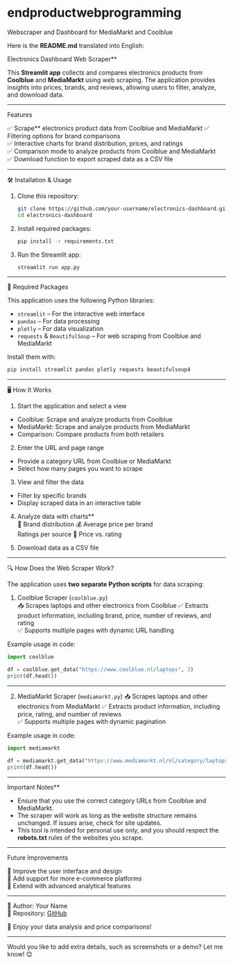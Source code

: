 # endproductwebprogramming
Webscraper and Dashboard for MediaMarkt and Coolblue

Here is the **README.md** translated into English:  

 Electronics Dashboard Web Scraper**  

This **Streamlit app** collects and compares electronics products from **Coolblue** and **MediaMarkt** using web scraping. The application provides insights into prices, brands, and reviews, allowing users to filter, analyze, and download data.  

---

Features

✅ Scrape** electronics product data from Coolblue and MediaMarkt 
✅ Filtering options for brand comparisons  
✅ Interactive charts for brand distribution, prices, and ratings  
✅ Comparison mode to analyze products from Coolblue and MediaMarkt  
✅ Download function to export scraped data as a CSV file  

---

🛠 Installation & Usage

1. Clone this repository: 
   ```bash
   git clone https://github.com/your-username/electronics-dashboard.git
   cd electronics-dashboard
   ```

2. Install required packages:  
   ```bash
   pip install -r requirements.txt
   ```

3. Run the Streamlit app:  
   ```bash
   streamlit run app.py
   ```

---

📌 Required Packages 

This application uses the following Python libraries:  
- `streamlit` – For the interactive web interface  
- `pandas` – For data processing  
- `plotly` – For data visualization  
- `requests` & `BeautifulSoup` – For web scraping from Coolblue and MediaMarkt  

Install them with:  
```bash
pip install streamlit pandas plotly requests beautifulsoup4
```

---

🖥 How It Works  

1. Start the application and select a view 
- Coolblue: Scrape and analyze products from Coolblue  
- MediaMarkt: Scrape and analyze products from MediaMarkt  
- Comparison: Compare products from both retailers  

2. Enter the URL and page range
- Provide a category URL from Coolblue or MediaMarkt  
- Select how many pages you want to scrape  

3. View and filter the data  
- Filter by specific brands  
- Display scraped data in an interactive table  

4. Analyze data with charts**  
📌 Brand distribution
💰 Average price per brand  
Ratings per source 
💸 Price vs. rating  

5. Download data as a CSV file 

---

🔍 How Does the Web Scraper Work? 

The application uses **two separate Python scripts** for data scraping:  

1. Coolblue Scraper (`coolblue.py`)  
📥 Scrapes laptops and other electronics from Coolblue 
✅ Extracts product information, including brand, price, number of reviews, and rating  
✅ Supports multiple pages with dynamic URL handling  

Example usage in code: 
```python
import coolblue

df = coolblue.get_data("https://www.coolblue.nl/laptops", 3)
print(df.head())
```

---

2. MediaMarkt Scraper (`mediamarkt.py`) 
📥 Scrapes laptops and other electronics from MediaMarkt 
✅ Extracts product information, including price, rating, and number of reviews  
✅ Supports multiple pages with dynamic pagination  

Example usage in code:  
```python
import mediamarkt

df = mediamarkt.get_data("https://www.mediamarkt.nl/nl/category/laptops", 3)
print(df.head())
```

---

Important Notes**  

- Ensure that you use the correct category URLs from Coolblue and MediaMarkt.  
- The scraper will work as long as the website structure remains unchanged. If issues arise, check for site updates.  
- This tool is intended for personal use only, and you should respect the **robots.txt** rules of the websites you scrape.  

---

Future Improvements  

🔹 Improve the user interface and design  
🔹 Add support for more e-commerce platforms  
🔹 Extend with advanced analytical features  

---

📌 Author: Your Name  
📂 Repository: [GitHub](https://github.com/your-username/electronics-dashboard)  

🚀 Enjoy your data analysis and price comparisons!  

---

Would you like to add extra details, such as screenshots or a demo? Let me know! 😊
